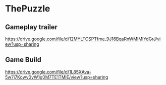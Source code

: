 # ThePuzzle
 
## Gameplay trailer 
https://drive.google.com/file/d/12MYLTCSPTfme_9J16BqaRnWMlMiYdGrJ/view?usp=sharing

## Game Build
https://drive.google.com/file/d/1L85XAva-5w7j7Kowv0vW1g0M7TE1TMIE/view?usp=sharing

